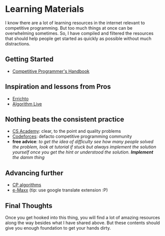 # Learning Materials

I know there are a lot of learning resources in the internet relevant to competitive programming. But too much things at once can be overwhelming sometimes. So, I have compiled and filtered the resources that should help people get started as quickly as possible without much distractions.


## Getting Started
- [Competitive Programmer's Handbook](https://cses.fi/book/book.pdf)


## Inspiration and lessons from Pros

- [Errichto](https://www.youtube.com/channel/UCBr_Fu6q9iHYQCh13jmpbrg)
- [Algorithm Live](https://www.youtube.com/channel/UCBLr7ISa_YDy5qeATupf26w)


## Nothing beats the consistent practice
- [CS Academy](https://csacademy.com/contest/archive/tasks/): clear, to the point and quality problems
- [Codeforces](https://codeforces.com/problemset): defacto competitive programming community
- **free advice**: *to get the idea of difficulty see how many people solved the problem, look at tutorial if stuck but always implement the solution yourself once you get the hint or understood the solution. **Implement** the damm thing* 


## Advancing further
- [CP algorithms](https://cp-algorithms.com/)
- [e-Maxx](http://e-maxx.ru/algo/) (tip: use google translate extension :P)


## Final Thoughts
Once you get hooked into this thing, you will find a lot of amazing resources along the way besides what I have shared above. But these contents should give you enough foundation to get your hands dirty.
